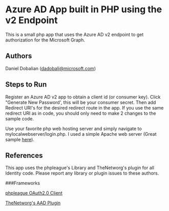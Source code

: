 # Azure AD App built in PHP using the v2 Endpoint

This is a small php app that uses the Azure AD v2 endpoint to get authorization for the Microsoft Graph.  

## Authors

Daniel Dobalian ([dadobali@microsoft.com](mailto:dadobali@microsoft.com))

## Steps to Run

Register an Azure AD v2 app to obtain a client id (or consumer key). Click "Generate New Password', this will be your consumer secret. Then add Redirect URI's for the desired redirect route in the app.  If you use the same redirect URI as in code, you should only need to make 2 changes to the sample code.  

Use your favorite php web hosting server and simply navigate to mylocalwebserver/login.php.  I used a simple Apache web server (Great sample [here](https://jason.pureconcepts.net/2015/10/install-apache-php-mysql-mac-os-x-el-capitan/)). 

## References

This app uses the phpleague's Library and TheNetworg's plugin for all Identity code.  Please report any library or plugin issues to these authors. 

###Frameworks

[phpleague OAuth2.0 Client](https://github.com/thephpleague/oauth2-client)

[TheNetworg's AAD Plugin](https://github.com/thenetworg/oauth2-azure)

